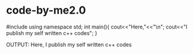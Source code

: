 # code-by-me2.0
#include<iostream>
using namespace std;
int main(){
    cout<<"Here,"<<"\n";
    cout<<"I publish my self written c++ codes";
}

OUTPUT:   Here,
          I publish my self written c++ codes
          
     
